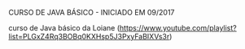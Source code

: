 CURSO DE JAVA BÁSICO - INICIADO EM 09/2017


curso de Java básico da Loiane (https://www.youtube.com/playlist?list=PLGxZ4Rq3BOBq0KXHsp5J3PxyFaBIXVs3r)
